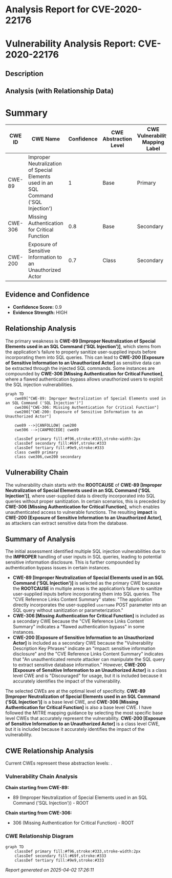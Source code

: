 # Analysis Report for CVE-2020-22176

# Vulnerability Analysis Report: CVE-2020-22176

## Description



## Analysis (with Relationship Data)

# Summary
| CWE ID | CWE Name | Confidence | CWE Abstraction Level | CWE Vulnerability Mapping Label | CWE-Vulnerability Mapping Notes |
|---|---|---|---|---|---|
| CWE-89 | Improper Neutralization of Special Elements used in an SQL Command ('SQL Injection') | 1 | Base | Primary | Allowed |
| CWE-306 | Missing Authentication for Critical Function | 0.8 | Base | Secondary | Allowed |
| CWE-200 | Exposure of Sensitive Information to an Unauthorized Actor | 0.7 | Class | Secondary | Discouraged |

## Evidence and Confidence

*   **Confidence Score:** 0.9
*   **Evidence Strength:** HIGH

## Relationship Analysis
The primary weakness is **CWE-89 [Improper Neutralization of Special Elements used in an SQL Command ('SQL Injection')]**, which stems from the application's failure to properly sanitize user-supplied inputs before incorporating them into SQL queries. This can lead to **CWE-200 [Exposure of Sensitive Information to an Unauthorized Actor]** as sensitive data can be extracted through the injected SQL commands. Some instances are compounded by **CWE-306 [Missing Authentication for Critical Function]**, where a flawed authentication bypass allows unauthorized users to exploit the SQL injection vulnerabilities.

```mermaid
graph TD
    cwe89["CWE-89: Improper Neutralization of Special Elements used in an SQL Command ('SQL Injection')"]
    cwe306["CWE-306: Missing Authentication for Critical Function"]
    cwe200["CWE-200: Exposure of Sensitive Information to an Unauthorized Actor"]
    
    cwe89 -->|CANFOLLOW| cwe200
    cwe306 -->|CANPRECEDE| cwe89
    
    classDef primary fill:#f96,stroke:#333,stroke-width:2px
    classDef secondary fill:#69f,stroke:#333
    classDef tertiary fill:#9e9,stroke:#333
    class cwe89 primary
    class cwe306,cwe200 secondary
```

## Vulnerability Chain
The vulnerability chain starts with the **ROOTCAUSE** of **CWE-89 [Improper Neutralization of Special Elements used in an SQL Command ('SQL Injection')]**, where user-supplied data is directly incorporated into SQL queries without proper sanitization. In certain scenarios, this is preceded by **CWE-306 [Missing Authentication for Critical Function]**, which enables unauthenticated access to vulnerable functions. The resulting **impact** is **CWE-200 [Exposure of Sensitive Information to an Unauthorized Actor]**, as attackers can extract sensitive data from the database.

## Summary of Analysis
The initial assessment identified multiple SQL injection vulnerabilities due to the **IMPROPER** handling of user inputs in SQL queries, leading to potential sensitive information disclosure. This is further compounded by authentication bypass issues in certain instances.

*   **CWE-89 [Improper Neutralization of Special Elements used in an SQL Command ('SQL Injection')]** is selected as the primary CWE because the **ROOTCAUSE** in multiple areas is the application’s failure to sanitize user-supplied inputs before incorporating them into SQL queries. The "CVE Reference Links Content Summary" states: "The application directly incorporates the user-supplied `username` POST parameter into an SQL query without sanitization or parameterization."
*   **CWE-306 [Missing Authentication for Critical Function]** is included as a secondary CWE because the "CVE Reference Links Content Summary" indicates a "flawed authentication bypass" in some instances.
*   **CWE-200 [Exposure of Sensitive Information to an Unauthorized Actor]** is included as a secondary CWE because the "Vulnerability Description Key Phrases" indicate an "impact: sensitive information disclosure" and the "CVE Reference Links Content Summary" indicates that "An unauthenticated remote attacker can manipulate the SQL query to extract sensitive database information." However, **CWE-200 [Exposure of Sensitive Information to an Unauthorized Actor]** is a class level CWE and is "Discouraged" for usage, but it is included because it accurately identifies the impact of the vulnerability.

The selected CWEs are at the optimal level of specificity. **CWE-89 [Improper Neutralization of Special Elements used in an SQL Command ('SQL Injection')]** is a base level CWE, and **CWE-306 [Missing Authentication for Critical Function]** is also a base level CWE. I have followed the MITRE mapping guidance by selecting the most specific base level CWEs that accurately represent the vulnerability. **CWE-200 [Exposure of Sensitive Information to an Unauthorized Actor]** is a class level CWE, but it is included because it accurately identifies the impact of the vulnerability.


## CWE Relationship Analysis

Current CWEs represent these abstraction levels: .


### Vulnerability Chain Analysis

**Chain starting from CWE-89:**
- 89 (Improper Neutralization of Special Elements used in an SQL Command ('SQL Injection')) - ROOT


**Chain starting from CWE-306:**
- 306 (Missing Authentication for Critical Function) - ROOT



### CWE Relationship Diagram

```mermaid
graph TD
    classDef primary fill:#f96,stroke:#333,stroke-width:2px
    classDef secondary fill:#69f,stroke:#333
    classDef tertiary fill:#9e9,stroke:#333
```



*Report generated on 2025-04-02 17:26:11*
